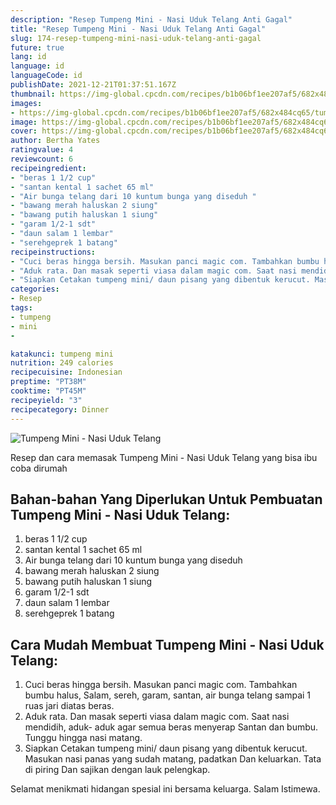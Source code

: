 ```yaml
---
description: "Resep Tumpeng Mini - Nasi Uduk Telang Anti Gagal"
title: "Resep Tumpeng Mini - Nasi Uduk Telang Anti Gagal"
slug: 174-resep-tumpeng-mini-nasi-uduk-telang-anti-gagal
future: true
lang: id
language: id
languageCode: id
publishDate: 2021-12-21T01:37:51.167Z 
thumbnail: https://img-global.cpcdn.com/recipes/b1b06bf1ee207af5/682x484cq65/tumpeng-mini-nasi-uduk-telang-foto-resep-utama.webp
images:
- https://img-global.cpcdn.com/recipes/b1b06bf1ee207af5/682x484cq65/tumpeng-mini-nasi-uduk-telang-foto-resep-utama.webp
image: https://img-global.cpcdn.com/recipes/b1b06bf1ee207af5/682x484cq65/tumpeng-mini-nasi-uduk-telang-foto-resep-utama.webp
cover: https://img-global.cpcdn.com/recipes/b1b06bf1ee207af5/682x484cq65/tumpeng-mini-nasi-uduk-telang-foto-resep-utama.webp
author: Bertha Yates
ratingvalue: 4
reviewcount: 6
recipeingredient:
- "beras 1 1/2 cup"
- "santan kental 1 sachet 65 ml"
- "Air bunga telang dari 10 kuntum bunga yang diseduh "
- "bawang merah haluskan 2 siung"
- "bawang putih haluskan 1 siung"
- "garam 1/2-1 sdt"
- "daun salam 1 lembar"
- "serehgeprek 1 batang"
recipeinstructions:
- "Cuci beras hingga bersih. Masukan panci magic com. Tambahkan bumbu halus, Salam, sereh, garam, santan, air bunga telang sampai 1 ruas jari diatas beras."
- "Aduk rata. Dan masak seperti viasa dalam magic com. Saat nasi mendidih, aduk- aduk agar semua beras menyerap Santan dan bumbu. Tunggu hingga nasi matang."
- "Siapkan Cetakan tumpeng mini/ daun pisang yang dibentuk kerucut. Masukan nasi panas yang sudah matang, padatkan Dan keluarkan. Tata di piring Dan sajikan dengan lauk pelengkap."
categories:
- Resep
tags:
- tumpeng
- mini
- 

katakunci: tumpeng mini  
nutrition: 249 calories
recipecuisine: Indonesian
preptime: "PT38M"
cooktime: "PT45M"
recipeyield: "3"
recipecategory: Dinner
---
```



![Tumpeng Mini - Nasi Uduk Telang](https://img-global.cpcdn.com/recipes/b1b06bf1ee207af5/682x484cq65/tumpeng-mini-nasi-uduk-telang-foto-resep-utama.webp)

Resep dan cara memasak  Tumpeng Mini - Nasi Uduk Telang yang bisa ibu coba dirumah

<!--inarticleads1-->

## Bahan-bahan Yang Diperlukan Untuk Pembuatan Tumpeng Mini - Nasi Uduk Telang:

1. beras 1 1/2 cup
1. santan kental 1 sachet 65 ml
1. Air bunga telang dari 10 kuntum bunga yang diseduh 
1. bawang merah haluskan 2 siung
1. bawang putih haluskan 1 siung
1. garam 1/2-1 sdt
1. daun salam 1 lembar
1. serehgeprek 1 batang



<!--inarticleads2-->

## Cara Mudah Membuat Tumpeng Mini - Nasi Uduk Telang:

1. Cuci beras hingga bersih. Masukan panci magic com. Tambahkan bumbu halus, Salam, sereh, garam, santan, air bunga telang sampai 1 ruas jari diatas beras.
1. Aduk rata. Dan masak seperti viasa dalam magic com. Saat nasi mendidih, aduk- aduk agar semua beras menyerap Santan dan bumbu. Tunggu hingga nasi matang.
1. Siapkan Cetakan tumpeng mini/ daun pisang yang dibentuk kerucut. Masukan nasi panas yang sudah matang, padatkan Dan keluarkan. Tata di piring Dan sajikan dengan lauk pelengkap.




Selamat menikmati hidangan spesial ini bersama keluarga. Salam Istimewa.
